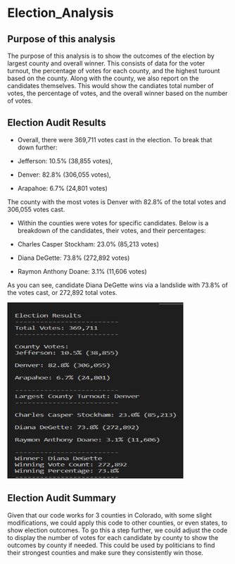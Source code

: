 # Election_Analysis

## Purpose of this analysis

The purpose of this analysis is to show the outcomes of the election by largest county and overall winner. This consists of data for the voter turnout, the percentage of votes for each county, and the highest turount based on the county. Along with the county, we also report on the candidates themselves. This would show the candiates total number of votes, the percentage of votes, and the overall winner based on the number of votes. 

## Election Audit Results

* Overall, there were 369,711 votes cast in the election. To break that down further:

* Jefferson: 10.5% (38,855 votes),
* Denver: 82.8% (306,055 votes), 
* Arapahoe: 6.7% (24,801 votes)

The county with the most votes is Denver with 82.8% of the total votes and 306,055 votes cast.

* Within the counties were votes for specific candidates. Below is a breakdown of the candidates, their votes, and their percentages:

* Charles Casper Stockham: 23.0% (85,213 votes)
* Diana DeGette: 73.8% (272,892 votes)
* Raymon Anthony Doane: 3.1% (11,606 votes)

As you can see, candidate Diana DeGette wins via a landslide with 73.8% of the votes cast, or 272,892 total votes.

<img src="https://github.com/Ampickett/Election_Analysis/blob/main/Election%20Results.png?raw=true" width="400" height='400'>

## Election Audit Summary

Given that our code works for 3 counties in Colorado, with some slight modifications, we could apply this code to other counties, or even states, to show election outcomes. To go this a step further, we could adjust the code to display the number of votes for each candidate by county to show the outcomes by county if needed. This could be used by politicians to find their strongest counties and make sure they consistently win those. 
